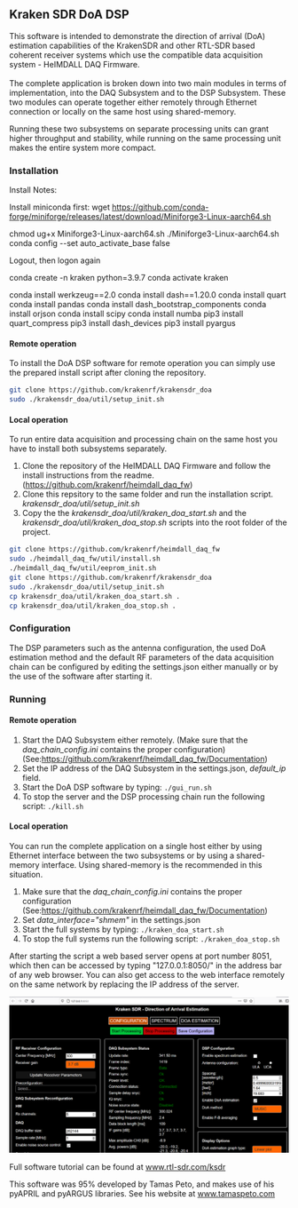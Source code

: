 <h2>Kraken SDR DoA DSP</h2>
This software is intended to demonstrate the direction of arrival (DoA) estimation capabilities of the KrakenSDR and other RTL-SDR based coherent receiver systems which use the compatible data acquisition system - HeIMDALL DAQ Firmware.
<br>
<br>
The complete application is broken down into two main modules in terms of implementation, into the DAQ Subsystem and to the DSP Subsystem. These two modules can operate together either remotely through Ethernet connection or locally on the same host using shared-memory.

Running these two subsystems on separate processing units can grant higher throughput and stability, while running on the same processing unit makes the entire system more compact.

<h3>Installation</h3>
Install Notes:

Install miniconda first:
wget https://github.com/conda-forge/miniforge/releases/latest/download/Miniforge3-Linux-aarch64.sh

chmod ug+x Miniforge3-Linux-aarch64.sh
./Miniforge3-Linux-aarch64.sh
conda config --set auto_activate_base false

Logout, then logon again

conda create -n kraken python=3.9.7
conda activate kraken

conda install werkzeug==2.0
conda install dash==1.20.0
conda install quart
conda install pandas
conda install dash_bootstrap_components
conda install orjson
conda install scipy
conda install numba
pip3 install quart_compress
pip3 install dash_devices
pip3 install pyargus

<h4> Remote operation </h4>
To install the DoA DSP software for remote operation you can simply use the prepared install script after cloning the repository.

``` bash
git clone https://github.com/krakenrf/krakensdr_doa
sudo ./krakensdr_doa/util/setup_init.sh
```

<h4>Local operation</h4>
To run entire data acquisition and processing chain on the same host you have to install both subsystems separately.

1. Clone the repository of the HeIMDALL DAQ Firmware and follow the install instructions from the readme. (https://github.com/krakenrf/heimdall_daq_fw)
2. Clone this repsitory to the same folder and run the installation script.
  *krakensdr_doa/util/setup_init.sh*
3. Copy the the *krakensdr_doa/util/kraken_doa_start.sh* and the *krakensdr_doa/util/kraken_doa_stop.sh* scripts into the root folder of the project.

``` bash
git clone https://github.com/krakenrf/heimdall_daq_fw
sudo ./heimdall_daq_fw/util/install.sh
./heimdall_daq_fw/util/eeprom_init.sh
git clone https://github.com/krakenrf/krakensdr_doa
sudo ./krakensdr_doa/util/setup_init.sh
cp krakensdr_doa/util/kraken_doa_start.sh .
cp krakensdr_doa/util/kraken_doa_stop.sh .
```

<h3>Configuration</h3>
The DSP parameters such as the antenna configuration, the used DoA estimation method and the default RF parameters of the data acquisition chain can be configured by editing the settings.json either manually or by the use of the software after starting it. 

 
<h3>Running</h3>

<h4>Remote operation</h4>

1. Start the DAQ Subsystem either remotely. (Make sure that the *daq_chain_config.ini* contains the proper configuration) 
    (See:https://github.com/krakenrf/heimdall_daq_fw/Documentation)
2. Set the IP address of the DAQ Subsystem in the settings.json, *default_ip* field.
3. Start the DoA DSP software by typing:
`./gui_run.sh`
4. To stop the server and the DSP processing chain run the following script:
`./kill.sh`

<h4>Local operation</h4>

You can run the complete application on a single host either by using Ethernet interface between the two subsystems or by using a shared-memory interface. Using shared-memory is the recommended in this situation. 
1. Make sure that the *daq_chain_config.ini* contains the proper configuration
(See:https://github.com/krakenrf/heimdall_daq_fw/Documentation)
2. Set *data_interface="shmem"* in the settings.json
3. Start the full systems by typing:
`./kraken_doa_start.sh`
4. To stop the full systems run the following script:
`./kraken_doa_stop.sh`

<p1> After starting the script a web based server opens at port number 8051, which then can be accessed by typing "127.0.0.1:8050/" in the address bar of any web browser. You can also get access to the web interface remotely on the same network by replacing the IP address of the server. </p1>


  ![image info](./doc/kraken_doadsp_main.png)


Full software tutorial can be found at www.rtl-sdr.com/ksdr

This software was 95% developed by Tamas Peto, and makes use of his pyAPRIL and pyARGUS libraries. See his website at www.tamaspeto.com
